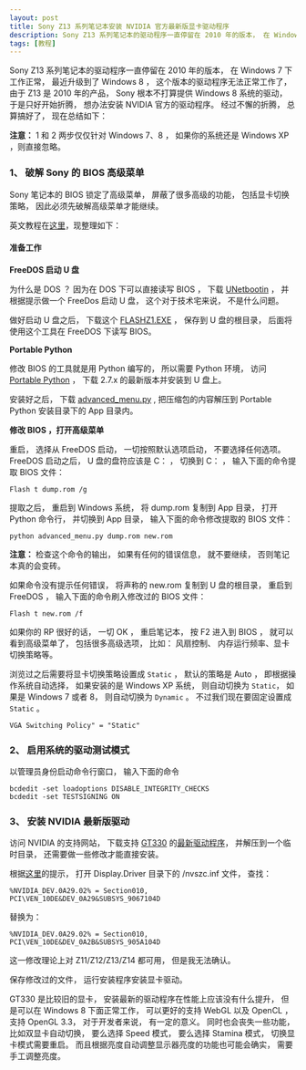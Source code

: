 ```yaml
---
layout: post
title: Sony Z13 系列笔记本安装 NVIDIA 官方最新版显卡驱动程序
description: Sony Z13 系列笔记本的驱动程序一直停留在 2010 年的版本， 在 Windows 7 下工作正常， 最近升级到了 Windows 8 ， 这个版本的驱动程序无法正常工作了， 由于 Z13 是 2010 年的产品， Sony 根本不打算提供 Windows 8 系统的驱动， 于是只好开始折腾， 想办法安装 NVIDIA 官方的驱动程序。 经过不懈的折腾， 总算搞好了， 现在总结如下：
tags: [教程]
---
```


Sony Z13 系列笔记本的驱动程序一直停留在 2010 年的版本， 在 Windows 7 下工作正常， 最近升级到了 Windows 8 ， 这个版本的驱动程序无法正常工作了， 由于 Z13 是 2010 年的产品， Sony 根本不打算提供 Windows 8 系统的驱动， 于是只好开始折腾， 想办法安装 NVIDIA 官方的驱动程序。 经过不懈的折腾， 总算搞好了， 现在总结如下：

**注意：** 1 和 2 两步仅仅针对 Windows 7、8 ， 如果你的系统还是 Windows XP ，则直接忽略。

### 1、 破解 Sony 的 BIOS 高级菜单 ###

Sony 笔记本的 BIOS 锁定了高级菜单， 屏蔽了很多高级的功能， 包括显卡切换策略， 因此必须先破解高级菜单才能继续。

英文教程在[这里](http://forum.notebookreview.com/sony/473226-insyde-hacking-new-vaio-z-advanced-menu-bios-44.html#post7932873)，现整理如下：

#### 准备工作 ####

**FreeDOS 启动 U 盘**

为什么是 DOS ？ 因为在 DOS 下可以直接读写 BIOS ， 下载 [UNetbootin](http://unetbootin.sourceforge.net/) ， 并根据提示做一个 FreeDos 启动 U 盘， 这个对于技术宅来说， 不是什么问题。

做好启动 U 盘之后， 下载这个 [FLASHZ1.EXE](http://computercowboy.com/downloads/FLASHZ1.EXE) ， 保存到 U 盘的根目录， 后面将使用这个工具在 FreeDOS 下读写 BIOS。

**Portable Python** 

修改 BIOS 的工具就是用 Python 编写的， 所以需要 Python 环境， 访问 [Portable Python](http://www.portablepython.com/wiki/Download) ， 下载 2.7.x 的最新版本并安装到 U 盘上。 

安装好之后， 下载 [advanced_menu.py](http://forum.notebookreview.com/attachments/sony/48026d1270415701-insyde-hacking-new-vaio-z-advanced-menu-bios-advanced_menu.zip) , 把压缩包的内容解压到 Portable Python 安装目录下的 App 目录内。

**修改 BIOS ，打开高级菜单**

重启， 选择从 FreeDOS 启动， 一切按照默认选项启动， 不要选择任何选项。 FreeDOS 启动之后， U 盘的盘符应该是 C： ， 切换到 C： ， 输入下面的命令提取 BIOS 文件：

	Flash t dump.rom /g

提取之后， 重启到 Windows 系统， 将 dump.rom 复制到 App 目录， 打开 Python 命令行， 并切换到 App 目录， 输入下面的命令修改提取的 BIOS 文件：

	python advanced_menu.py dump.rom new.rom

**注意：** 检查这个命令的输出， 如果有任何的错误信息， 就不要继续， 否则笔记本真的会变砖。

如果命令没有提示任何错误， 将声称的 new.rom 复制到 U 盘的根目录， 重启到 FreeDOS ， 输入下面的命令刷入修改过的 BIOS 文件：

	Flash t new.rom /f

如果你的 RP 很好的话， 一切 OK ， 重启笔记本， 按 F2 进入到 BIOS ， 就可以看到高级菜单了， 包括很多高级选项， 比如： 风扇控制、 内存运行频率、显卡切换策略等。

浏览过之后需要将显卡切换策略设置成 `Static` ， 默认的策略是 Auto ， 即根据操作系统自动选择， 如果安装的是 Windows XP 系统， 则自动切换为 `Static`， 如果是 Windows 7 或者 8， 则自动切换为 `Dynamic` 。 不过我们现在要固定设置成 `Static` 。

	VGA Switching Policy" = "Static"

### 2、 启用系统的驱动测试模式 ###

以管理员身份启动命令行窗口， 输入下面的命令

	bcdedit -set loadoptions DISABLE_INTEGRITY_CHECKS
	bcdedit -set TESTSIGNING ON


### 3、 安装 NVIDIA 最新版驱动 ###

访问 NVIDIA 的支持网站， 下载支持 [GT330](http://www.nvidia.cn/object/product_geforce_gt_330m_cn.html) 的[最新驱动程序](http://www.geforce.cn/drivers/results/55125)， 并解压到一个临时目录， 还需要做一些修改才能直接安装。

根据[这里](http://forum.notebookreview.com/sony/602497-latest-vpc-z1-330m-drivers-bios-hack-people.html)的提示， 打开 Display.Driver 目录下的 /nvszc.inf 文件， 查找：

	%NVIDIA_DEV.0A29.02% = Section010, PCI\VEN_10DE&DEV_0A29&SUBSYS_9067104D

替换为：

	%NVIDIA_DEV.0A29.02% = Section010, PCI\VEN_10DE&DEV_0A2B&SUBSYS_905A104D

这一修改理论上对 Z11/Z12/Z13/Z14 都可用， 但是我无法确认。

保存修改过的文件， 运行安装程序安装显卡驱动。

GT330 是比较旧的显卡， 安装最新的驱动程序在性能上应该没有什么提升， 但是可以在 Windows 8 下面正常工作， 可以更好的支持 WebGL 以及 OpenCL ， 支持 OpenGL 3.3， 对于开发者来说， 有一定的意义。 同时也会丧失一些功能， 比如双显卡自动切换， 要么选择 Speed 模式， 要么选择 Stamina 模式， 切换显卡模式需要重启。 而且根据亮度自动调整显示器亮度的功能也可能会确实， 需要手工调整亮度。